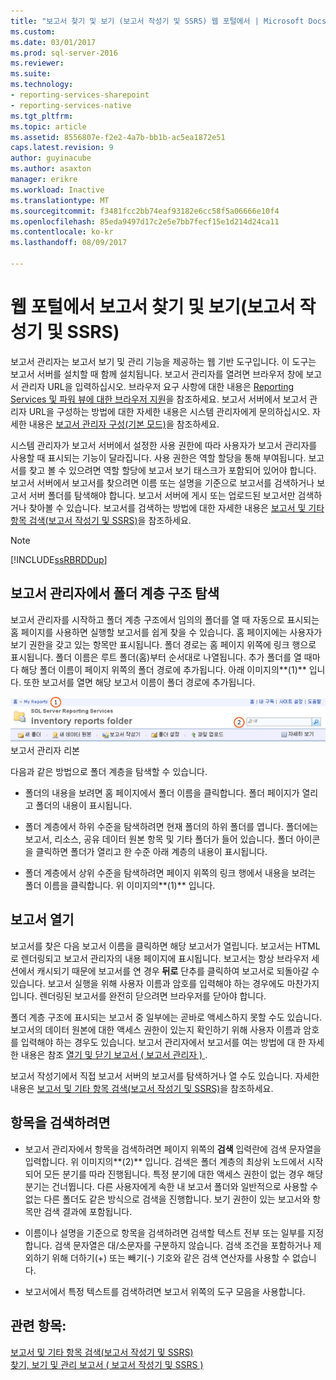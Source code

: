 ```yaml
---
title: "보고서 찾기 및 보기 (보고서 작성기 및 SSRS) 웹 포털에서 | Microsoft Docs"
ms.custom: 
ms.date: 03/01/2017
ms.prod: sql-server-2016
ms.reviewer: 
ms.suite: 
ms.technology:
- reporting-services-sharepoint
- reporting-services-native
ms.tgt_pltfrm: 
ms.topic: article
ms.assetid: 8556807e-f2e2-4a7b-bb1b-ac5ea1872e51
caps.latest.revision: 9
author: guyinacube
ms.author: asaxton
manager: erikre
ms.workload: Inactive
ms.translationtype: MT
ms.sourcegitcommit: f3481fcc2bb74eaf93182e6cc58f5a06666e10f4
ms.openlocfilehash: 85eda9497d17c2e5e7bb7fecf15e1d214d24ca11
ms.contentlocale: ko-kr
ms.lasthandoff: 08/09/2017

---
```

# <a name="finding-and-viewing-reports-in-the-web-portal-report-builder-and-ssrs"></a>웹 포털에서 보고서 찾기 및 보기(보고서 작성기 및 SSRS)
  보고서 관리자는 보고서 보기 및 관리 기능을 제공하는 웹 기반 도구입니다. 이 도구는 보고서 서버를 설치할 때 함께 설치됩니다. 보고서 관리자를 열려면 브라우저 창에 보고서 관리자 URL을 입력하십시오. 브라우저 요구 사항에 대한 내용은 [Reporting Services 및 파워 뷰에 대한 브라우저 지원](../../reporting-services/browser-support-for-reporting-services-and-power-view.md)을 참조하세요. 보고서 서버에서 보고서 관리자 URL을 구성하는 방법에 대한 자세한 내용은 시스템 관리자에게 문의하십시오. 자세한 내용은 [보고서 관리자 구성&#40;기본 모드&#41;](../../reporting-services/report-server/configure-report-manager-native-mode.md)을 참조하세요.  
  
 시스템 관리자가 보고서 서버에서 설정한 사용 권한에 따라 사용자가 보고서 관리자를 사용할 때 표시되는 기능이 달라집니다. 사용 권한은 역할 할당을 통해 부여됩니다. 보고서를 찾고 볼 수 있으려면 역할 할당에 보고서 보기 태스크가 포함되어 있어야 합니다. 보고서 서버에서 보고서를 찾으려면 이름 또는 설명을 기준으로 보고서를 검색하거나 보고서 서버 폴더를 탐색해야 합니다. 보고서 서버에 게시 또는 업로드된 보고서만 검색하거나 찾아볼 수 있습니다. 보고서를 검색하는 방법에 대한 자세한 내용은 [보고서 및 기타 항목 검색&#40;보고서 작성기 및 SSRS&#41;](../../reporting-services/report-builder/searching-for-reports-and-other-items-report-builder-and-ssrs.md)을 참조하세요.  
  
> [!NOTE]  
>  [!INCLUDE[ssRBRDDup](../../includes/ssrbrddup-md.md)]  
  
## <a name="navigating-the-folder-hierarchy-in-report-manager"></a>보고서 관리자에서 폴더 계층 구조 탐색  
 보고서 관리자를 시작하고 폴더 계층 구조에서 임의의 폴더를 열 때 자동으로 표시되는 홈 페이지를 사용하면 실행할 보고서를 쉽게 찾을 수 있습니다. 홈 페이지에는 사용자가 보기 권한을 갖고 있는 항목만 표시됩니다. 폴더 경로는 홈 페이지 위쪽에 링크 행으로 표시됩니다. 폴더 이름은 루트 폴더(홈)부터 순서대로 나열됩니다. 추가 폴더를 열 때마다 해당 폴더 이름이 페이지 위쪽의 폴더 경로에 추가됩니다. 아래 이미지의**(1)** 입니다. 또한 보고서를 열면 해당 보고서 이름이 폴더 경로에 추가됩니다.  
  
 ![보고서 관리자 리본 및 탐색](../../reporting-services/report-builder/media/rs-reportmanager-ribbon.gif "보고서 관리자 리본 및 탐색")  
보고서 관리자 리본  
  
 다음과 같은 방법으로 폴더 계층을 탐색할 수 있습니다.  
  
-   폴더의 내용을 보려면 홈 페이지에서 폴더 이름을 클릭합니다. 폴더 페이지가 열리고 폴더의 내용이 표시됩니다.  
  
-   폴더 계층에서 하위 수준을 탐색하려면 현재 폴더의 하위 폴더를 엽니다. 폴더에는 보고서, 리소스, 공유 데이터 원본 항목 및 기타 폴더가 들어 있습니다. 폴더 아이콘을 클릭하면 폴더가 열리고 한 수준 아래 계층의 내용이 표시됩니다.  
  
-   폴더 계층에서 상위 수준을 탐색하려면 페이지 위쪽의 링크 행에서 내용을 보려는 폴더 이름을 클릭합니다. 위 이미지의**(1)** 입니다.  
  
## <a name="opening-a-report"></a>보고서 열기  
 보고서를 찾은 다음 보고서 이름을 클릭하면 해당 보고서가 열립니다. 보고서는 HTML로 렌더링되고 보고서 관리자의 내용 페이지에 표시됩니다. 보고서는 항상 브라우저 세션에서 캐시되기 때문에 보고서를 연 경우 **뒤로** 단추를 클릭하여 보고서로 되돌아갈 수 있습니다. 보고서 실행을 위해 사용자 이름과 암호를 입력해야 하는 경우에도 마찬가지입니다. 렌더링된 보고서를 완전히 닫으려면 브라우저를 닫아야 합니다.  
  
 폴더 계층 구조에 표시되는 보고서 중 일부에는 곧바로 액세스하지 못할 수도 있습니다. 보고서의 데이터 원본에 대한 액세스 권한이 있는지 확인하기 위해 사용자 이름과 암호를 입력해야 하는 경우도 있습니다. 보고서 관리자에서 보고서를 여는 방법에 대 한 자세한 내용은 참조 [열기 및 닫기 보고서 &#40; 보고서 관리자 &#41; ](../../reporting-services/reports/open-and-close-a-report-report-manager.md).  
  
 보고서 작성기에서 직접 보고서 서버의 보고서를 탐색하거나 열 수도 있습니다. 자세한 내용은 [보고서 및 기타 항목 검색&#40;보고서 작성기 및 SSRS&#41;](../../reporting-services/report-builder/searching-for-reports-and-other-items-report-builder-and-ssrs.md)을 참조하세요.  
  
## <a name="to-search-for-a-items"></a>항목을 검색하려면  
  
-   보고서 관리자에서 항목을 검색하려면 페이지 위쪽의 **검색** 입력란에 검색 문자열을 입력합니다. 위 이미지의**(2)** 입니다. 검색은 폴더 계층의 최상위 노드에서 시작되어 모든 분기를 따라 진행됩니다. 특정 분기에 대한 액세스 권한이 없는 경우 해당 분기는 건너뜁니다. 다른 사용자에게 속한 내 보고서 폴더와 일반적으로 사용할 수 없는 다른 폴더도 같은 방식으로 검색을 진행합니다. 보기 권한이 있는 보고서와 항목만 검색 결과에 포함됩니다.  
  
-   이름이나 설명을 기준으로 항목을 검색하려면 검색할 텍스트 전부 또는 일부를 지정합니다. 검색 문자열은 대/소문자를 구분하지 않습니다. 검색 조건을 포함하거나 제외하기 위해 더하기(+) 또는 빼기(-) 기호와 같은 검색 연산자를 사용할 수 없습니다.  
  
-   보고서에서 특정 텍스트를 검색하려면 보고서 위쪽의 도구 모음을 사용합니다.  
  
## <a name="see-also"></a>관련 항목:  
 [보고서 및 기타 항목 검색&#40;보고서 작성기 및 SSRS&#41;](../../reporting-services/report-builder/searching-for-reports-and-other-items-report-builder-and-ssrs.md)   
 [찾기, 보기 및 관리 보고서 &#40; 보고서 작성기 및 SSRS &#41;](../../reporting-services/report-builder/finding-viewing-and-managing-reports-report-builder-and-ssrs.md)  
  
  

